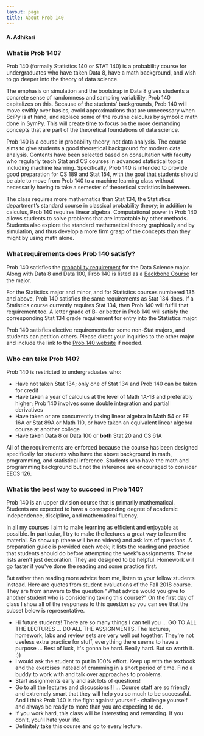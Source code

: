 ```yaml
---
layout: page
title: About Prob 140
---
```


#### A. Adhikari ####

### What is Prob 140? ###

Prob 140 (formally Statistics 140 or STAT 140)  is a probability course for undergraduates who have taken Data 8, have a math background, and wish to go deeper into the theory of data science.

The emphasis on simulation and the bootstrap in Data 8 gives students a concrete sense of randomness and sampling variability. Prob 140 capitalizes on this. Because of the students' backgrounds, Prob 140 will move swiftly over basics, avoid approximations that are unnecessary when SciPy is at hand, and replace some of the routine calculus by symbolic math done in SymPy. This will create time to focus on the more demanding concepts that are part of the theoretical foundations of data science.

Prob 140 is a course in probability theory, not data analysis. The course aims to give students a good theoretical background for modern data analysis. Contents have been selected based on consultation with faculty who regularly teach Stat and CS courses in advanced statistical topics including machine learning. Specifically, Prob 140 is intended to provide good preparation for CS 189 and Stat 154, with the goal that students should be able to move from Prob 140 to a machine learning class without necessarily having to take a semester of theoretical statistics in between.

The class requires more mathematics than Stat 134, the Statistics department’s standard course in classical probability theory; in addition to calculus, Prob 140 requires linear algebra. Computational power in Prob 140 allows students to solve problems that are intractable by other methods. Students also explore the standard mathematical theory graphically and by simulation, and thus develop a more firm grasp of the concepts than they might by using math alone.

### What requirements does Prob 140 satisfy? ###

Prob 140 satisfies the [probability requirement](https://data.berkeley.edu/degrees/data-science-ba/upper-division) for the Data Science major. Along with Data 8 and Data 100, Prob 140 is listed as a [Backbone Course](https://data.berkeley.edu/education/courses) for the major.

For the Statistics major and minor, and for Statistics courses numbered 135 and above, Prob 140 satisfies the same requirements as Stat 134 does. If a Statistics course currently requires Stat 134, then Prob 140 will fulfill that requirement too. A letter grade of B- or better in Prob 140 will satisfy the corresponding Stat 134 grade requirement for entry into the Statistics major.

Prob 140 satisfies elective requirements for some non-Stat majors, and students can petition others. Please direct your inquiries to the other major and include the link to the [Prob 140 website](http://prob140.org/) if needed.

### Who can take Prob 140? ###

Prob 140 is restricted to undergraduates who:

- Have not taken Stat 134; only one of Stat 134 and Prob 140 can be taken for credit
- Have taken a year of calculus at the level of Math 1A-1B and preferably higher; Prob 140 involves some double integration and partial derivatives
- Have taken or are concurrently taking linear algebra in Math 54 or EE 16A or Stat 89A or Math 110, or have taken an equivalent linear algebra course at another college
- Have taken Data 8 or Data 100 or **both** Stat 20 and CS 61A

All of the requirements are enforced because the course has been designed specifically for students who have the above background in math, programming, and statistical inference. Students who have the math and programming background but not the inference are encouraged to consider EECS 126.  

### What is the best way to succeed in Prob 140? ###

Prob 140 is an upper division course that is primarily mathematical. Students are expected to have a corresponding degree of academic independence, discipline, and mathematical fluency. 

In all my courses I aim to make learning as efficient and enjoyable as possible. In particular, I try to make the lectures a great way to learn the material. So show up (there will be no videos) and ask lots of questions. A preparation guide is provided each week; it lists the reading and practice that students should do before attempting the week's assignments. These lists aren't just decoration. They are designed to be helpful. Homework will go faster if you've done the reading and some practice first.

But rather than reading more advice from me, listen to your fellow students instead. Here are quotes from student evaluations of the Fall 2018 course. They are from answers to the question "What advice would you give to another student who is considering taking this course?" On the first day of class I show all of the responses to this question so you can see that the subset below is representative.
- Hi future students! There are so many things I can tell you ... GO TO ALL THE LECTURES ... DO ALL THE ASSIGNMENTS. The lectures, homework, labs and review sets are very well put together. They're not useless extra practice for stuff, everything there seems to have a purpose ... Best of luck, it's gonna be hard. Really hard. But so worth it. :))
- I would ask the student to put in 100% effort. Keep up with the textbook and the exercises instead of cramming in a short period of time. Find a buddy to work with and talk over approaches to problems.
- Start assignments early and ask lots of questions!
- Go to all the lectures and discussions!!! ... Course staff are so friendly and extremely smart that they will help you so much to be successful. And I think Prob 140 is the fight against yourself - challenge yourself and always be ready to more than you are expecting to do.
- If you work hard, this class will be interesting and rewarding. If you don't, you'll hate your life.
- Definitely take this course and go to every lecture.
